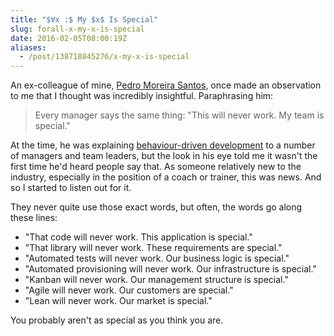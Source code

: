 ```yaml
---
title: "$∀x :$ My $x$ Is Special"
slug: forall-x-my-x-is-special
date: 2016-02-05T08:00:19Z
aliases:
  - /post/138718845276/x-my-x-is-special
---
```


An ex-colleague of mine, [Pedro Moreira Santos][@pedromsantos], once made an observation to me that I thought was incredibly insightful. Paraphrasing him:

> Every manager says the same thing: "This will never work. My team is special."

<!--more-->

At the time, he was explaining [behaviour-driven development][behavior-driven development] to a number of managers and team leaders, but the look in his eye told me it wasn't the first time he'd heard people say that. As someone relatively new to the industry, especially in the position of a coach or trainer, this was news. And so I started to listen out for it.

They never quite use those exact words, but often, the words go along these lines:

- "That code will never work. This application is special."
- "That library will never work. These requirements are special."
- "Automated tests will never work. Our business logic is special."
- "Automated provisioning will never work. Our infrastructure is special."
- "Kanban will never work. Our management structure is special."
- "Agile will never work. Our customers are special."
- "Lean will never work. Our market is special."

You probably aren't as special as you think you are.

[@pedromsantos]: https://twitter.com/pedromsantos
[behavior-driven development]: https://en.wikipedia.org/wiki/Behavior-driven_development

